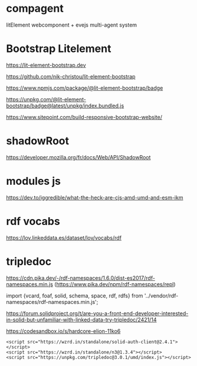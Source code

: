 # compagent
litElement webcomponent + evejs multi-agent system

# Bootstrap Litelement
https://lit-element-bootstrap.dev

https://github.com/nik-christou/lit-element-bootstrap

https://www.npmjs.com/package/@lit-element-bootstrap/badge

https://unpkg.com/@lit-element-bootstrap/badge@latest/unpkg/index.bundled.js

https://www.sitepoint.com/build-responsive-bootstrap-website/

# shadowRoot
https://developer.mozilla.org/fr/docs/Web/API/ShadowRoot


# modules js
https://dev.to/iggredible/what-the-heck-are-cjs-amd-umd-and-esm-ikm

# rdf vocabs
https://lov.linkeddata.es/dataset/lov/vocabs/rdf

# tripledoc
https://cdn.pika.dev/-/rdf-namespaces/1.6.0/dist-es2017/rdf-namespaces.min.js  (https://www.pika.dev/npm/rdf-namespaces/repl)

import {vcard, foaf, solid, schema, space, rdf, rdfs} from '../vendor/rdf-namespaces/rdf-namespaces.min.js';

https://forum.solidproject.org/t/are-you-a-front-end-developer-interested-in-solid-but-unfamiliar-with-linked-data-try-tripledoc/2421/14

https://codesandbox.io/s/hardcore-elion-11ko6
```
<script src="https://wzrd.in/standalone/solid-auth-client@2.4.1"></script>
<script src="https://wzrd.in/standalone/n3@1.3.4"></script>
<script src="https://unpkg.com/tripledoc@3.0.1/umd/index.js"></script>

```
